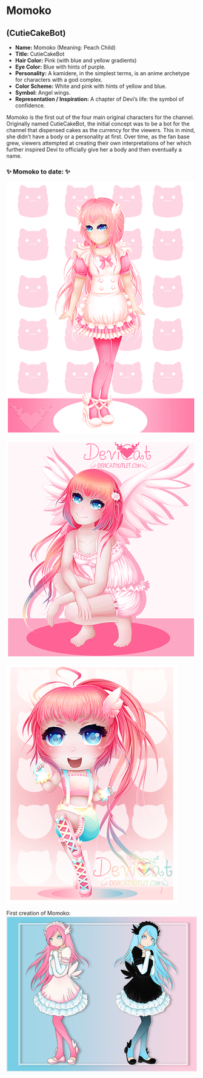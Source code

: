 # Momoko
## (CutieCakeBot)

* **Name:** Momoko (Meaning: Peach Child)
* **Title:** CutieCakeBot
* **Hair Color:** Pink (with blue and yellow gradients)
* **Eye Color:** Blue with hints of purple.
* **Personality:** A kamidere, in the simplest terms, is an anime archetype for characters with a god complex.
* **Color Scheme:** White and pink with hints of yellow and blue.
* **Symbol:** Angel wings.
* **Representation / Inspiration:** A chapter of Devi’s life: the symbol of confidence.

Momoko is the first out of the four main original characters for the channel.
Originally named CutieCakeBot, the initial concept was to be a bot for the
channel that dispensed cakes as the currency for the viewers. This in mind,
she didn’t have a body or a personality at first. Over time, as the fan base
grew, viewers attempted at creating their own interpretations of her which
further inspired Devi to officially give her a body and then eventually a name.

### ✨ Momoko to date: ✨

![Cafe Maid Momoko](img/momoko.png)

![Sitting Study ­– Momoko](img/momoko_sitting.png)

![Trainer Chibi Momoko](img/momoko_trainer_chibi.png)

First creation of Momoko:<br>
![CCB Twins](img/ccb_twins.png)
